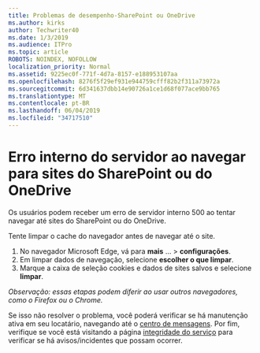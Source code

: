 ```yaml
---
title: Problemas de desempenho-SharePoint ou OneDrive
ms.author: kirks
author: Techwriter40
ms.date: 1/3/2019
ms.audience: ITPro
ms.topic: article
ROBOTS: NOINDEX, NOFOLLOW
localization_priority: Normal
ms.assetid: 9225ec0f-771f-4d7a-8157-e188953107aa
ms.openlocfilehash: 8276f5f29ef931e944759cfff82b2f311a73972a
ms.sourcegitcommit: 6d341637dbb14e90726a1ce1d68f077ace9bb765
ms.translationtype: MT
ms.contentlocale: pt-BR
ms.lasthandoff: 06/04/2019
ms.locfileid: "34717510"
---
```

# <a name="internal-server-error-when-navigating-to-sharepoint-or-onedrive-sites"></a>Erro interno do servidor ao navegar para sites do SharePoint ou do OneDrive

<p><span style="mso-bidi-font-family: Calibri; mso-bidi-theme-font: minor-latin;">Os usuários podem receber um erro de servidor interno 500 ao tentar navegar até sites do SharePoint ou do OneDrive.</span></p> <p><span style="mso-bidi-font-family: Calibri; mso-bidi-theme-font: minor-latin;">Tente limpar o cache do navegador antes de navegar até o site.</span></p> <ol> <li><span style="mso-bidi-font-family: Calibri; mso-bidi-theme-font: minor-latin;">No navegador Microsoft Edge, vá para <strong>mais</strong> &hellip; &gt; <strong>configurações</strong>.</span></li> <li><span style="mso-bidi-font-family: Calibri; mso-bidi-theme-font: minor-latin;">Em limpar dados de navegação, selecione <strong>escolher o que limpar</strong>.</span></li> <li><span style="mso-bidi-font-family: Calibri; mso-bidi-theme-font: minor-latin;">Marque a caixa de seleção cookies e dados de sites salvos e selecione <strong>limpar</strong>.</span></li> </ol> <p><em style="mso-bidi-font-style: normal;"><span style="mso-bidi-font-family: Calibri; mso-bidi-theme-font: minor-latin;">Observação: essas etapas podem diferir ao usar outros navegadores, como o Firefox ou o Chrome.</span></em></p> <p><span style="mso-bidi-font-family: Calibri; mso-bidi-theme-font: minor-latin;">Se isso não resolver o problema, você poderá verificar se há manutenção ativa em seu locatário, navegando até o <a href="https://portal.office.com/adminportal/home#/MessageCenter">centro de mensagens</a>. Por fim, verifique se você está visitando a página <a href="https://portal.office.com/adminportal/home#/servicehealth">integridade do serviço</a> para verificar se há avisos/incidentes que possam ocorrer.</span></p>

